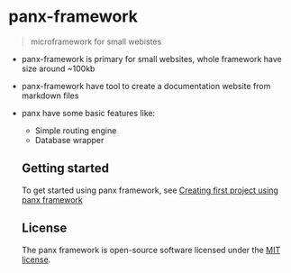 # panx-framework

> microframework for small webistes

* panx-framework is primary for small websites, whole framework have size around ~100kb

* panx-framework have tool to create a documentation website from markdown files

* panx have some basic features like:

  * Simple routing engine
  * Database wrapper

  

  ## Getting started

  To get started using panx framework, see [Creating first project using panx framework](https://panx.eu/docs/getting-started)

  

  ## License

  The panx framework is open-source software licensed under the [MIT license](https://opensource.org/licenses/MIT).
